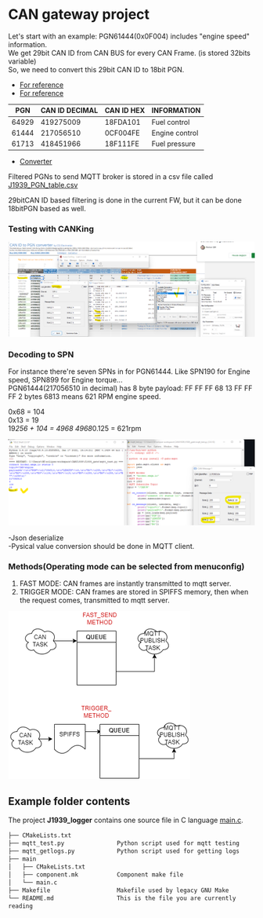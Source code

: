# CAN gateway project

Let's start with an example: 
PGN61444(0x0F004) includes "engine speed" information.   
We get 29bit CAN ID from CAN BUS for every CAN Frame. (is stored 32bits variable)  
So, we need to convert this 29bit CAN ID to 18bit PGN. 

- [For reference](https://www.csselectronics.com/pages/j1939-explained-simple-intro-tutorial)   
- [For reference](https://www.machsystems.cz/en/news/2019/a-free-tool-for-sae-j1939-pgn-to-can-id-conversion)  

| PGN | CAN ID DECIMAL | CAN ID HEX | INFORMATION
| --- | --- | --- | --- | 
| 64929 | 419275009 | 18FDA101 | Fuel control
| 61444 | 217056510 | 0CF004FE | Engine control
| 61713 | 418451966 | 18F111FE | Fuel pressure

- [Converter](https://docs.google.com/spreadsheets/d/10f7-TFU9oViSQZYGFYVPDia2w1hd5eOPMlgJXmx31Lg/edit#gid=1130918092)

Filtered PGNs to send MQTT broker is stored in a csv file called [J1939_PGN_table.csv](https://github.com/berkeroptoel/J1939_gateway/blob/master/Records/J1939_PGN_table.csv) 

29bitCAN ID based filtering is done in the current FW, but it can be done 18bitPGN based as well.  


### Testing with CANKing

![CANKing](https://github.com/berkeroptoel/J1939_gateway/blob/master/Records/CANKing.png)

 


### Decoding to SPN  
For instance there're seven SPNs in for PGN61444. Like SPN190 for Engine speed, SPN899 for Engine torque...  
PGN61444(217056510 in decimal) has 8 byte payload: FF FF FF 68 13 FF FF FF
2 bytes 6813 means 621 RPM engine speed.  

0x68 = 104  
0x13 = 19  
19*256 + 104 = 4968 
4968*0.125 = 621rpm

![SPN190](https://github.com/berkeroptoel/J1939_gateway/blob/master/Records/RPM.png)

-Json deserialize  
-Pysical value conversion should be done in MQTT client.  


### Methods(Operating mode can be selected from menuconfig)  
1) FAST MODE: CAN frames are instantly transmitted to mqtt server.  
2) TRIGGER MODE: CAN frames are stored in SPIFFS memory, then when the request comes, transmitted to mqtt server.   

![MODES](https://github.com/berkeroptoel/J1939_gateway/blob/master/Records/M1.drawio.png)

## Example folder contents

The project **J1939_logger** contains one source file in C language [main.c](J1939_logger/main/main.c). 

```
├── CMakeLists.txt
├── mqtt_test.py               Python script used for mqtt testing
├── mqtt_getlogs.py            Python script used for getting logs
├── main
│   ├── CMakeLists.txt
│   ├── component.mk           Component make file
│   └── main.c
├── Makefile                   Makefile used by legacy GNU Make
└── README.md                  This is the file you are currently reading
```

